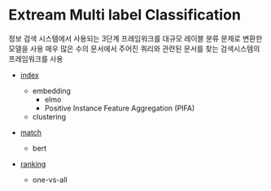 # Extream Multi label Classification
정보 검색 시스템에서 사용되는 3단계 프레임워크를 대규모 레이블 분류 문제로 변환한 모델을 사용 
매우 많은 수의 문서에서 주어진 쿼리와 관련된 문서를 찾는 검색시스템의 프레임워크를 사용





* [index]()    
    * embedding
      * elmo 
      * Positive Instance Feature Aggregation (PIFA)
    * clustering  
    
* [match]()
    * bert  
    
* [ranking]()
    * one-vs-all 

